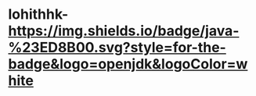 # lohithhk-https://img.shields.io/badge/java-%23ED8B00.svg?style=for-the-badge&logo=openjdk&logoColor=white
